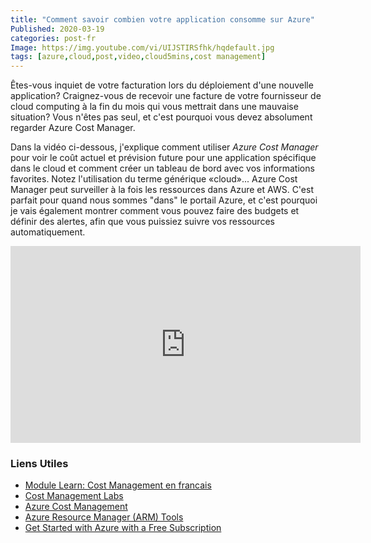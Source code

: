 ```yaml
---
title: "Comment savoir combien votre application consomme sur Azure" 
Published: 2020-03-19
categories: post-fr
Image: https://img.youtube.com/vi/UIJSTIRSfhk/hqdefault.jpg 
tags: [azure,cloud,post,video,cloud5mins,cost management]
---
```



Êtes-vous inquiet de votre facturation lors du déploiement d'une nouvelle application? Craignez-vous de recevoir une facture de votre fournisseur de cloud computing à la fin du mois qui vous mettrait dans une mauvaise situation? Vous n'êtes pas seul, et c'est pourquoi vous devez absolument regarder Azure Cost Manager.

Dans la vidéo ci-dessous, j'explique comment utiliser *Azure Cost Manager* pour voir le coût actuel et prévision future pour une application spécifique dans le cloud et comment créer un tableau de bord avec vos informations favorites. Notez l'utilisation du terme générique «cloud»... Azure Cost Manager peut surveiller à la fois les ressources dans Azure et AWS. C'est parfait pour quand nous sommes "dans" le portail Azure, et c'est pourquoi je vais également montrer comment vous pouvez faire des budgets et définir des alertes, afin que vous puissiez suivre vos ressources automatiquement.


<iframe width="560" height="315" src="https://www.youtube.com/embed/UIJSTIRSfhk" frameborder="0" allow="accelerometer; autoplay; encrypted-media; gyroscope; picture-in-picture" allowfullscreen></iframe>

### Liens Utiles

- [Module Learn: Cost Management en francais](https://aka.ms/fr-LearnCostManagement)
- [Cost Management Labs](http://bit.ly/fr-azCostLabs)
- [Azure Cost Management](https://www.youtube.com/c/AzureCostManagement)
- [Azure Resource Manager (ARM) Tools](http://bit.ly/ARMTool)
- [Get Started with Azure with a Free Subscription](http://bit.ly/AzFree)


